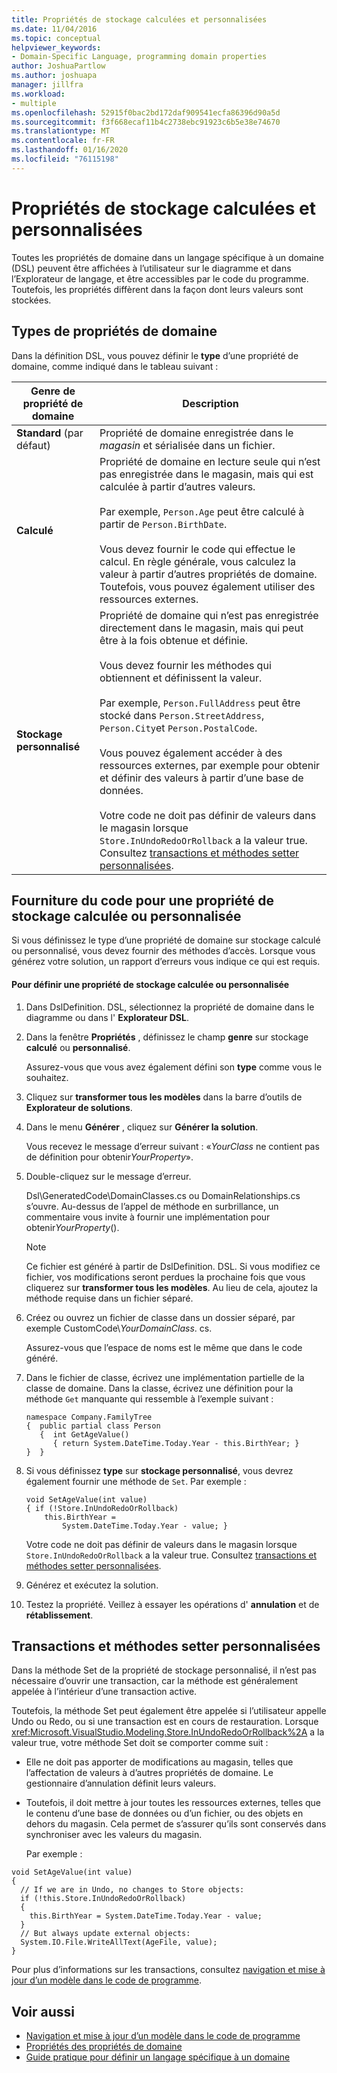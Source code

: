 ```yaml
---
title: Propriétés de stockage calculées et personnalisées
ms.date: 11/04/2016
ms.topic: conceptual
helpviewer_keywords:
- Domain-Specific Language, programming domain properties
author: JoshuaPartlow
ms.author: joshuapa
manager: jillfra
ms.workload:
- multiple
ms.openlocfilehash: 52915f0bac2bd172daf909541ecfa86396d90a5d
ms.sourcegitcommit: f3f668ecaf11b4c2738ebc91923c6b5e38e74670
ms.translationtype: MT
ms.contentlocale: fr-FR
ms.lasthandoff: 01/16/2020
ms.locfileid: "76115198"
---
```

# <a name="calculated-and-custom-storage-properties"></a>Propriétés de stockage calculées et personnalisées
Toutes les propriétés de domaine dans un langage spécifique à un domaine (DSL) peuvent être affichées à l’utilisateur sur le diagramme et dans l’Explorateur de langage, et être accessibles par le code du programme. Toutefois, les propriétés diffèrent dans la façon dont leurs valeurs sont stockées.

## <a name="kinds-of-domain-properties"></a>Types de propriétés de domaine
 Dans la définition DSL, vous pouvez définir le **type** d’une propriété de domaine, comme indiqué dans le tableau suivant :

|Genre de propriété de domaine|Description|
|-|-|
|**Standard** (par défaut)|Propriété de domaine enregistrée dans le *magasin* et sérialisée dans un fichier.|
|**Calculé**|Propriété de domaine en lecture seule qui n’est pas enregistrée dans le magasin, mais qui est calculée à partir d’autres valeurs.<br /><br /> Par exemple, `Person.Age` peut être calculé à partir de `Person.BirthDate`.<br /><br /> Vous devez fournir le code qui effectue le calcul. En règle générale, vous calculez la valeur à partir d’autres propriétés de domaine. Toutefois, vous pouvez également utiliser des ressources externes.|
|**Stockage personnalisé**|Propriété de domaine qui n’est pas enregistrée directement dans le magasin, mais qui peut être à la fois obtenue et définie.<br /><br /> Vous devez fournir les méthodes qui obtiennent et définissent la valeur.<br /><br /> Par exemple, `Person.FullAddress` peut être stocké dans `Person.StreetAddress`, `Person.City`et `Person.PostalCode`.<br /><br /> Vous pouvez également accéder à des ressources externes, par exemple pour obtenir et définir des valeurs à partir d’une base de données.<br /><br /> Votre code ne doit pas définir de valeurs dans le magasin lorsque `Store.InUndoRedoOrRollback` a la valeur true. Consultez [transactions et méthodes setter personnalisées](#setters).|

## <a name="providing-the-code-for-a-calculated-or-custom-storage-property"></a>Fourniture du code pour une propriété de stockage calculée ou personnalisée
 Si vous définissez le type d’une propriété de domaine sur stockage calculé ou personnalisé, vous devez fournir des méthodes d’accès. Lorsque vous générez votre solution, un rapport d’erreurs vous indique ce qui est requis.

#### <a name="to-define-a-calculated-or-custom-storage-property"></a>Pour définir une propriété de stockage calculée ou personnalisée

1. Dans DslDefinition. DSL, sélectionnez la propriété de domaine dans le diagramme ou dans l' **Explorateur DSL**.

2. Dans la fenêtre **Propriétés** , définissez le champ **genre** sur stockage **calculé** ou **personnalisé**.

     Assurez-vous que vous avez également défini son **type** comme vous le souhaitez.

3. Cliquez sur **transformer tous les modèles** dans la barre d’outils de **Explorateur de solutions**.

4. Dans le menu **Générer** , cliquez sur **Générer la solution**.

     Vous recevez le message d’erreur suivant : «*YourClass* ne contient pas de définition pour obtenir*YourProperty*».

5. Double-cliquez sur le message d’erreur.

     Dsl\GeneratedCode\DomainClasses.cs ou DomainRelationships.cs s’ouvre. Au-dessus de l’appel de méthode en surbrillance, un commentaire vous invite à fournir une implémentation pour obtenir*YourProperty*().

    > [!NOTE]
    > Ce fichier est généré à partir de DslDefinition. DSL. Si vous modifiez ce fichier, vos modifications seront perdues la prochaine fois que vous cliquerez sur **transformer tous les modèles**. Au lieu de cela, ajoutez la méthode requise dans un fichier séparé.

6. Créez ou ouvrez un fichier de classe dans un dossier séparé, par exemple CustomCode\\*YourDomainClass*. cs.

     Assurez-vous que l’espace de noms est le même que dans le code généré.

7. Dans le fichier de classe, écrivez une implémentation partielle de la classe de domaine. Dans la classe, écrivez une définition pour la méthode `Get` manquante qui ressemble à l’exemple suivant :

    ```
    namespace Company.FamilyTree
    {  public partial class Person
       {  int GetAgeValue()
          { return System.DateTime.Today.Year - this.BirthYear; }
    }  }
    ```

8. Si vous définissez **type** sur **stockage personnalisé**, vous devrez également fournir une méthode de `Set`. Par exemple :

    ```
    void SetAgeValue(int value)
    { if (!Store.InUndoRedoOrRollback)
        this.BirthYear =
            System.DateTime.Today.Year - value; }
    ```

     Votre code ne doit pas définir de valeurs dans le magasin lorsque `Store.InUndoRedoOrRollback` a la valeur true. Consultez [transactions et méthodes setter personnalisées](#setters).

9. Générez et exécutez la solution.

10. Testez la propriété. Veillez à essayer les opérations d' **annulation** et de **rétablissement**.

## <a name="setters"></a>Transactions et méthodes setter personnalisées
 Dans la méthode Set de la propriété de stockage personnalisé, il n’est pas nécessaire d’ouvrir une transaction, car la méthode est généralement appelée à l’intérieur d’une transaction active.

 Toutefois, la méthode Set peut également être appelée si l’utilisateur appelle Undo ou Redo, ou si une transaction est en cours de restauration. Lorsque <xref:Microsoft.VisualStudio.Modeling.Store.InUndoRedoOrRollback%2A> a la valeur true, votre méthode Set doit se comporter comme suit :

- Elle ne doit pas apporter de modifications au magasin, telles que l’affectation de valeurs à d’autres propriétés de domaine. Le gestionnaire d’annulation définit leurs valeurs.

- Toutefois, il doit mettre à jour toutes les ressources externes, telles que le contenu d’une base de données ou d’un fichier, ou des objets en dehors du magasin. Cela permet de s’assurer qu’ils sont conservés dans synchroniser avec les valeurs du magasin.

  Par exemple :

```
void SetAgeValue(int value)
{
  // If we are in Undo, no changes to Store objects:
  if (!this.Store.InUndoRedoOrRollback)
  {
    this.BirthYear = System.DateTime.Today.Year - value;
  }
  // But always update external objects:
  System.IO.File.WriteAllText(AgeFile, value);
}
```

 Pour plus d’informations sur les transactions, consultez [navigation et mise à jour d’un modèle dans le code de programme](../modeling/navigating-and-updating-a-model-in-program-code.md).

## <a name="see-also"></a>Voir aussi

- [Navigation et mise à jour d’un modèle dans le code de programme](../modeling/navigating-and-updating-a-model-in-program-code.md)
- [Propriétés des propriétés de domaine](../modeling/properties-of-domain-properties.md)
- [Guide pratique pour définir un langage spécifique à un domaine](../modeling/how-to-define-a-domain-specific-language.md)
